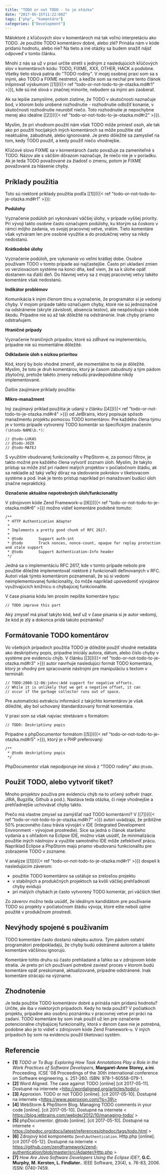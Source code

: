 ```yaml
---
title: "TODO or not TODO - to je otázka"
date: "2017-05-15T11:22:00Z"
tags: ["php", "komentáre"]
categories: ["Development"]
---
```


Máloktoré z kľúčových slov v komentároch má tak voľnú interpretáciu ako TODO.
Je použitie TODO komentárov dobré, alebo zlé? Prináša nám v kóde pridanú hodnotu,
alebo nie? Na tieto a iné otázky sa budem snažiť nájsť odpoveď v tomto článku.
<!--more-->

Mnohí z nás sa už v praxi určite stretli s jedným z nasledujúcich kľúčových slov
v komentároch kódu: TODO, FIXME, XXX, OTHER, HACK a podobne. Všetky
tieto slová patria do "TODO rodiny". V mojej osobnej praxi som sa s inými, ako
TODO a FIXME nestretol, a keďže som sa nechal pre tento článok inšpirovať 
výskumom [\[1\]]({{< ref "todo-or-not-todo-to-je-otazka.md#r1" >}}), kde sú
iné slová v značnej minorite, nebudem sa inými ani zaoberať. 

Ak sa lepšie zamyslíme, potom zistíme, že TODO v skutočnosti naznačuje bod,
v ktorom bolo urobené rozhodnutie - rozhodnutie odložiť konanie, v skutočnosti
rozhodnutie neurobiť niečo. Toto rozhodnutie je nepochybne menej ako ideálne [\[2\]]({{< ref "todo-or-not-todo-to-je-otazka.md#r2" >}}).

Myslím, že pri vhodnom použití nám však TODO môže priniesť osoh, ale tak ako pri
použití hocijakých iných komentároch sa môže použitie stať neaktuálne, zabudnuté,
alebo ignorované. Je preto dôležité sa zamyslieť na tom, kedy TODO použiť, a kedy
použiť niečo vhodnejšie.

Kľúčové slovo FIXME sa v komentároch často považuje za zameniteľné s TODO.
Názov ale s väčším dôrazom naznačuje, že niečo nie je v poriadku. Ak je teda
TODO považované za žiadosť o zmenu, potom je FIXME považované za hlásenie chyby.

## Príklady použitia

Toto sú niektoré príklady použitia podľa [\[1\]]({{< ref "todo-or-not-todo-to-je-otazka.md#r1" >}}):

**Podúlohy**

Vyznačenie podúloh pri vykonávaní väčšej úlohy, v prípade vyššej priority.
Pri vývoji takto osobne často označujem podúlohy, ku ktorým sa čoskoro v rámci
môjho zadania, vo svojej pracovnej vetve, vrátim. Tieto komentáre však vytváram
len pre osobné využitie a do produkčnej vetvy sa nikdy nedostanú.
  
**Krátkodobé úlohy**

Vyznačenie podúloh, pre vykonanie vo veľmi krátkej dobe.
Osobne používam TODO v tomto prípade asi najčastejšie. Často pri ukladaní zmien
vo verziovaciom systéme na konci dňa, keď viem, že sa k úlohe opäť dostanem
na ďalší deň. Do hlavnej vetvy sa z mojej pracovnej vetvy takéto komentáre
však nedostanú.

**Indikátor problémov**

Komunikácia k iným členom tímu a vyznačenie,
že programátor si je vedomý chyby. V mojom prípade takto označujem chyby, ktoré
nie sú jednoznačné na odstránenie (skryté závislosti, absencia testov),
ale nespôsobujú v kóde škodu. Prípadne nie sú až tak dôležité na odstránenie.
Inak chyby priamo odstraňujem. 

**Hraničné prípady**

Vyznačenie hraničných prípadov, ktoré sú zdĺhavé na implementáciu, prípadne
nie sú momentálne dôležité.

**Odkladanie úloh s nízkou prioritou**

Kód, ktorý by bolo vhodné zmeniť, ale momentálne to nie je dôležité. Myslím,
že toto je druh komentárov, ktorý je časom zabudnutý a tým pádom zbytočný,
pretože takéto zmeny nebudú pravdepodobne nikdy implementované. 

Ďalšie zaujímave príklady použitia:

**Mikro-manažment**

Iný zaujímavý príklad použitia je udaný v článku
[\[4\]]({{< ref "todo-or-not-todo-to-je-otazka.md#r4" >}}) od JetBrains, ktorý
popisuje spôsob manažmentu projektu pomocou TODO komentárov. Pre každého člena
týmu je v tomto prípade vytvorený TODO komentár so špecifickým značením `(\btodo-NAME\b.*)`:

```
// @todo-LUKAS
// @todo-JOZO
// @todo-MATEJ
```

S využitím vbudovanej funkcionality v PhpStorm-e, za pomoci filtrov, je takto možné
pre každého člena vytvoriť zoznam úloh. Myslím, že takýto prístup sa môže zísť
pri riadení malých projektov v počiatočnom štádiu, ak sa nekladie až taký veľký
dôraz na sledovanie pokrokov v tiketovacom systéme a pod. Inak je tento prístup
napríklad pri manažovaní budúci úloh značne nepraktický.

**Označenie aktuálne nepotrebných úloh/funkcionality**

V zdrojovom kóde Zend Framework-u [\[6\]]({{< ref "todo-or-not-todo-to-je-otazka.md#r6" >}})
možno vidieť komentáre podobné tomuto:

```
/**
 * HTTP Authentication Adapter
 *
 * Implements a pretty good chunk of RFC 2617.
 *
 * @todo       Support auth-int
 * @todo       Track nonces, nonce-count, opaque for replay protection and stale support
 * @todo       Support Authentication-Info header
 */
``` 

Jedná sa o implementáciu RFC 2617, kde v tomto prípade nebolo pre použitie
dôležité implementovať niektoré z funkcionalít definovaných v RFC. Autori
však týmto komentárom poznamenali, že sú si vedomí neimplementovanej
funkcionality, čo môže napríklad upovedomiť vývojárov využívajúcich knižnicu
o chýbajúcej funkcionalite.

V čase písania kódu len prosím nepíšte komentáre typu:

```
// TODO improve this part
```

Aký zmyseľ má písať takýto kód, keď už v čase písania si je autor vedomý,
že kód je zlý a dokonca pridá takúto poznámku?


## Formátovanie TODO komentárov

Vo všetkých prípadoch použitia TODO je dôležité použiť vhodné metadáta ako
deskriptívny popis, prípadne iniciály autora, dátum, alebo číslo chyby v systéme
pre evidenciu chýb. V článku [\[3\]]({{< ref "todo-or-not-todo-to-je-otazka.md#r3" >}})
autor navrhuje nasledujúci formát TODO komentára, ktorý je vhodný pre spracovanie
nástrojmi pre manipuláciu s textom v termináli:

```
// TODO:2008-12-06:johnc:Add support for negative offsets.
// While it is unlikely that we get a negative offset, it can
// occur if the garbage collector runs out of space.
```

Pre automatickú extrakciu informácií z takýchto komentárov je však dôležité, aby
bol uchovaný štandardizovaný formát komentára.

V praxi som sa však najviac stretávam s formátom:

```
// TODO: Deskriptívny popis
```

Prípadne s phpDocumentor formátom [\[5\]]({{< ref "todo-or-not-todo-to-je-otazka.md#r5" >}}),
ktorý je v PHP preferovaný:

```
/**
 * @todo deskriptívny popis
 */
```

PhpDocumentor však nepodporuje iné slová z "TODO rodiny" ako `@todo`.


## Použiť TODO, alebo vytvoriť tiket?

Mnoho projektov používa pre evidenciu chýb na to určený softvér (napr. JIRA, Bugzilla,
Github a pod.). Nastáva teda otázka, či nieje vhodnejšie a prehľadnejšie uchovávať
chyby takto.

Prečo má vlastne zmysel sa zamýšľať nad TODO komentármi?
V [\[7\]]({{< ref "todo-or-not-todo-to-je-otazka.md#r7" >}}) autori uvádzajú, že
približne 50% pracovného času trávia vývojári v IDE
(Integrated Development Environment - vývojové prostredie). Síce sa jedná o článok
staršieho vydania a s ohľadom na Eclipse IDE, možno však usúdiť, že minimalizácia 
použitie iných nástrojov a využitie samotného IDE môže zefektívniť prácu. Napríklad
Eclipse a PhpStorm majú priamo vbudovanú funkcionalitu pre zobrazenie TODO v zozname.

V analýze [\[1\]]({{< ref "todo-or-not-todo-to-je-otazka.md#r1" >}})
dospeli k nasledujúcim záverom:

- použitie TODO komentárov sa ustáluje so zrelosťou projektu
- v stabilných a produkčných projektoch sa kvôli väčšej prehľadnosti chyby evidujú 
- pri malých chybách je často vytvorený TODO komentár, pri väčších tiket

Zo záverov možno teda usúdiť, že ideálnym kandidátom pre používanie TODO sú projekty
v počiatočnom štádiu vývoja, ktoré ešte neboli úplne použité v produkčnom prostredí.


## Nevýhody spojené s používaním                                   

TODO komentáre často dostanú nálepku autora. Tým pádom ostatní programátori
predpokladajú, že chyby budú odstránené autorom a takéto komentáre väčšinou ignorujú.

Komentáre tohto druhu sú často prehliadané a ľahko sa v zdrojovom kóde stratia.
Je preto pri ich používaní potrebné zaviesť proces v ktorom budú komentáre opäť
preskúmané, aktualizované, prípadne odstránené. Inak komentáre strácajú na význame.


## Zhodnotenie

Je teda použitie TODO komentárov dobré a prináša nám pridanú hodnotu? Určite,
ale iba v niektorých prípadoch. Kedy ho teda použiť? V počiatkoch projektu,
prípadne ako osobnú poznámku v pracovnej vetve pri práci na zadaní. 
TODO komentáre by som inak použil už len pre označenie potencionálne chýbajúcej
funkcionality, ktorá v danom čase nie je potrebná, podobne ako je to vidieť
v zdrojovom kóde Zend Framework-u. V iných prípadoch by som na evidenciu použil
tiketovací systém.


## Referencie

- <b id="r1">[1]</b> *TODO or To Bug: Exploring How Task Annotations Play a Role
  in the Work Practices of Software Developers*, **Margaret-Anne Storey, a iní**.
  Proceeding. ICSE '08 Proceedings of the 30th international conference
  on Software engineering. s. 251-260. ISBN: 978-1-60558-079-1.
- <b id="r2">[2]</b> Word Aligned. The case against TODO [online] [cit 2017-05-11].
  Dostupné na internete \<http://wordaligned.org/articles/todo\>
- <b id="r3">[3]</b> Approxion. TODO or not TODO [online]. [cit 2017-05-10].
  Dostupné na internete \<https://www.approxion.com/?p=39\>
- <b id="r4">[4]</b> WebStorm & PhpStorm Blog. Managing TODO comments in your code
  [online]. [cit 2017-05-10]. Dostupné na internete
  \< https://blog.jetbrains.com/webide/2012/10/managing-todo/ \>
- <b id="r5">[5]</b> phpDocumentor. @todo [online]. [cit 2017-05-10]. Dostupné
  na internete \< https://phpdoc.org/docs/latest/references/phpdoc/tags/todo.html \>
- <b id="r6">[6]</b> Zdrojový kód komponentu `Zend\Authentication`. Http.php [online]. [cit 2017-05-12]. Dostupné
  na internete \< https://github.com/zendframework/zend-authentication/blob/master/src/Adapter/Http.php \>
- <b id="r7">[7]</b> *How Are Java Software Developers Using the Eclipse IDE?*,
  **G.C. Murphy, M. Kersten, L. Findlater.**. IEEE Software, 23(4), s. 76-83, 2006.
  ISSN: 0740-7459.
